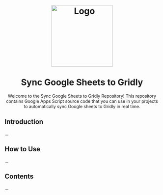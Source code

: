 <h1 align="center">
  <img src="https://www.gridly.com/upload-data/gridly/gridly_gsheet.png" 
       alt="Logo"
       style="display: block; margin: 0 auto; width: 200px; height: auto;"><br>
  Sync Google Sheets to Gridly
</h1>

<p align="center">
  Welcome to the Sync Google Sheets to Gridly Repository! This repository contains Google Apps Script source code that you can use in your projects to automatically sync Google sheets to Gridly in real time.
</p>

## Introduction

...

## How to Use

...

## Contents

...

